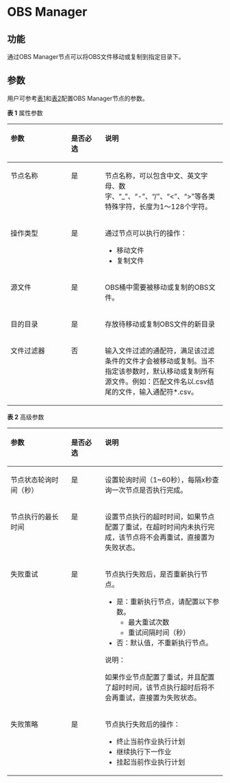 # OBS Manager<a name="dayu_01_0464"></a>

## 功能<a name="zh-cn_topic_0156398631_section57016305441"></a>

通过OBS Manager节点可以将OBS文件移动或复制到指定目录下。

## 参数<a name="zh-cn_topic_0156398631_section69781382353"></a>

用户可参考[表1](#zh-cn_topic_0156398631_table3764823994826)和[表2](#zh-cn_topic_0156398631_table58040457102411)配置OBS Manager节点的参数。

**表 1**  属性参数

<a name="zh-cn_topic_0156398631_table3764823994826"></a>
<table><thead align="left"><tr id="zh-cn_topic_0156398631_row3170822394826"><th class="cellrowborder" valign="top" width="28.07%" id="mcps1.2.4.1.1"><p id="zh-cn_topic_0156398631_p2984581994826"><a name="zh-cn_topic_0156398631_p2984581994826"></a><a name="zh-cn_topic_0156398631_p2984581994826"></a>参数</p>
</th>
<th class="cellrowborder" valign="top" width="15.67%" id="mcps1.2.4.1.2"><p id="zh-cn_topic_0156398631_p159227094826"><a name="zh-cn_topic_0156398631_p159227094826"></a><a name="zh-cn_topic_0156398631_p159227094826"></a>是否必选</p>
</th>
<th class="cellrowborder" valign="top" width="56.26%" id="mcps1.2.4.1.3"><p id="zh-cn_topic_0156398631_p6186505494826"><a name="zh-cn_topic_0156398631_p6186505494826"></a><a name="zh-cn_topic_0156398631_p6186505494826"></a>说明</p>
</th>
</tr>
</thead>
<tbody><tr id="zh-cn_topic_0156398631_row1991457694826"><td class="cellrowborder" valign="top" width="28.07%" headers="mcps1.2.4.1.1 "><p id="zh-cn_topic_0156398631_p246794194826"><a name="zh-cn_topic_0156398631_p246794194826"></a><a name="zh-cn_topic_0156398631_p246794194826"></a>节点名称</p>
</td>
<td class="cellrowborder" valign="top" width="15.67%" headers="mcps1.2.4.1.2 "><p id="zh-cn_topic_0156398631_p6568554794826"><a name="zh-cn_topic_0156398631_p6568554794826"></a><a name="zh-cn_topic_0156398631_p6568554794826"></a>是</p>
</td>
<td class="cellrowborder" valign="top" width="56.26%" headers="mcps1.2.4.1.3 "><p id="zh-cn_topic_0156398631_p1469543211139"><a name="zh-cn_topic_0156398631_p1469543211139"></a><a name="zh-cn_topic_0156398631_p1469543211139"></a><span id="zh-cn_topic_0156398631_zh-cn_topic_0099822521_text44323307153939"><a name="zh-cn_topic_0156398631_zh-cn_topic_0099822521_text44323307153939"></a><a name="zh-cn_topic_0156398631_zh-cn_topic_0099822521_text44323307153939"></a>节点</span>名称，可以包含中文、英文字母、数字、<span class="parmvalue" id="zh-cn_topic_0156398631_zh-cn_topic_0099822521_zh-cn_topic_0099822521_parmvalue38166764101253"><a name="zh-cn_topic_0156398631_zh-cn_topic_0099822521_zh-cn_topic_0099822521_parmvalue38166764101253"></a><a name="zh-cn_topic_0156398631_zh-cn_topic_0099822521_zh-cn_topic_0099822521_parmvalue38166764101253"></a>“_”</span>、<span class="parmvalue" id="zh-cn_topic_0156398631_zh-cn_topic_0099822521_zh-cn_topic_0099822521_parmvalue4500149101253"><a name="zh-cn_topic_0156398631_zh-cn_topic_0099822521_zh-cn_topic_0099822521_parmvalue4500149101253"></a><a name="zh-cn_topic_0156398631_zh-cn_topic_0099822521_zh-cn_topic_0099822521_parmvalue4500149101253"></a>“-”</span>、<span class="parmvalue" id="zh-cn_topic_0156398631_zh-cn_topic_0099822521_parmvalue3773104413412"><a name="zh-cn_topic_0156398631_zh-cn_topic_0099822521_parmvalue3773104413412"></a><a name="zh-cn_topic_0156398631_zh-cn_topic_0099822521_parmvalue3773104413412"></a>“/”</span>、<span class="parmvalue" id="zh-cn_topic_0156398631_zh-cn_topic_0099822521_zh-cn_topic_0099822521_parmvalue28967750101253"><a name="zh-cn_topic_0156398631_zh-cn_topic_0099822521_zh-cn_topic_0099822521_parmvalue28967750101253"></a><a name="zh-cn_topic_0156398631_zh-cn_topic_0099822521_zh-cn_topic_0099822521_parmvalue28967750101253"></a>“&lt;”</span>、<span class="parmvalue" id="zh-cn_topic_0156398631_zh-cn_topic_0099822521_zh-cn_topic_0099822521_parmvalue64686408101253"><a name="zh-cn_topic_0156398631_zh-cn_topic_0099822521_zh-cn_topic_0099822521_parmvalue64686408101253"></a><a name="zh-cn_topic_0156398631_zh-cn_topic_0099822521_zh-cn_topic_0099822521_parmvalue64686408101253"></a>“&gt;”</span>等各类特殊字符，长度为1～128个字符。</p>
</td>
</tr>
<tr id="zh-cn_topic_0156398631_row655815348539"><td class="cellrowborder" valign="top" width="28.07%" headers="mcps1.2.4.1.1 "><p id="zh-cn_topic_0156398631_p3559143410532"><a name="zh-cn_topic_0156398631_p3559143410532"></a><a name="zh-cn_topic_0156398631_p3559143410532"></a>操作类型</p>
</td>
<td class="cellrowborder" valign="top" width="15.67%" headers="mcps1.2.4.1.2 "><p id="zh-cn_topic_0156398631_p7559634155312"><a name="zh-cn_topic_0156398631_p7559634155312"></a><a name="zh-cn_topic_0156398631_p7559634155312"></a>是</p>
</td>
<td class="cellrowborder" valign="top" width="56.26%" headers="mcps1.2.4.1.3 "><p id="zh-cn_topic_0156398631_p1104134011365"><a name="zh-cn_topic_0156398631_p1104134011365"></a><a name="zh-cn_topic_0156398631_p1104134011365"></a>通过节点可以执行的操作：</p>
<a name="zh-cn_topic_0156398631_ul131211735103812"></a><a name="zh-cn_topic_0156398631_ul131211735103812"></a><ul id="zh-cn_topic_0156398631_ul131211735103812"><li>移动文件</li><li>复制文件</li></ul>
</td>
</tr>
<tr id="zh-cn_topic_0156398631_row19689172419555"><td class="cellrowborder" valign="top" width="28.07%" headers="mcps1.2.4.1.1 "><p id="zh-cn_topic_0156398631_p1268932475513"><a name="zh-cn_topic_0156398631_p1268932475513"></a><a name="zh-cn_topic_0156398631_p1268932475513"></a>源文件</p>
</td>
<td class="cellrowborder" valign="top" width="15.67%" headers="mcps1.2.4.1.2 "><p id="zh-cn_topic_0156398631_p16893248553"><a name="zh-cn_topic_0156398631_p16893248553"></a><a name="zh-cn_topic_0156398631_p16893248553"></a>是</p>
</td>
<td class="cellrowborder" valign="top" width="56.26%" headers="mcps1.2.4.1.3 "><p id="zh-cn_topic_0156398631_p176899243554"><a name="zh-cn_topic_0156398631_p176899243554"></a><a name="zh-cn_topic_0156398631_p176899243554"></a>OBS桶中需要被移动或复制的OBS文件。</p>
</td>
</tr>
<tr id="zh-cn_topic_0156398631_row55943612550"><td class="cellrowborder" valign="top" width="28.07%" headers="mcps1.2.4.1.1 "><p id="zh-cn_topic_0156398631_p25917362557"><a name="zh-cn_topic_0156398631_p25917362557"></a><a name="zh-cn_topic_0156398631_p25917362557"></a>目的目录</p>
</td>
<td class="cellrowborder" valign="top" width="15.67%" headers="mcps1.2.4.1.2 "><p id="zh-cn_topic_0156398631_p145918369552"><a name="zh-cn_topic_0156398631_p145918369552"></a><a name="zh-cn_topic_0156398631_p145918369552"></a>是</p>
</td>
<td class="cellrowborder" valign="top" width="56.26%" headers="mcps1.2.4.1.3 "><p id="zh-cn_topic_0156398631_p175915367557"><a name="zh-cn_topic_0156398631_p175915367557"></a><a name="zh-cn_topic_0156398631_p175915367557"></a>存放待移动或复制OBS文件的新目录</p>
</td>
</tr>
<tr id="zh-cn_topic_0156398631_row11520182513401"><td class="cellrowborder" valign="top" width="28.07%" headers="mcps1.2.4.1.1 "><p id="zh-cn_topic_0156398631_p145206257403"><a name="zh-cn_topic_0156398631_p145206257403"></a><a name="zh-cn_topic_0156398631_p145206257403"></a>文件过滤器</p>
</td>
<td class="cellrowborder" valign="top" width="15.67%" headers="mcps1.2.4.1.2 "><p id="zh-cn_topic_0156398631_p1452016256402"><a name="zh-cn_topic_0156398631_p1452016256402"></a><a name="zh-cn_topic_0156398631_p1452016256402"></a>否</p>
</td>
<td class="cellrowborder" valign="top" width="56.26%" headers="mcps1.2.4.1.3 "><p id="zh-cn_topic_0156398631_p852010259401"><a name="zh-cn_topic_0156398631_p852010259401"></a><a name="zh-cn_topic_0156398631_p852010259401"></a>输入文件过滤的通配符，满足该过滤条件的文件才会被移动或复制。当不指定该参数时，默认移动或复制所有源文件。例如：匹配文件名以.csv结尾的文件，输入通配符*.csv。</p>
</td>
</tr>
</tbody>
</table>

**表 2**  高级参数

<a name="zh-cn_topic_0156398631_table58040457102411"></a>
<table><thead align="left"><tr id="zh-cn_topic_0156398631_zh-cn_topic_0099822521_row27216578102411"><th class="cellrowborder" valign="top" width="28.07%" id="mcps1.2.4.1.1"><p id="zh-cn_topic_0156398631_zh-cn_topic_0099822521_p57059205102411"><a name="zh-cn_topic_0156398631_zh-cn_topic_0099822521_p57059205102411"></a><a name="zh-cn_topic_0156398631_zh-cn_topic_0099822521_p57059205102411"></a>参数</p>
</th>
<th class="cellrowborder" valign="top" width="15.659999999999998%" id="mcps1.2.4.1.2"><p id="zh-cn_topic_0156398631_zh-cn_topic_0099822521_p58392901102411"><a name="zh-cn_topic_0156398631_zh-cn_topic_0099822521_p58392901102411"></a><a name="zh-cn_topic_0156398631_zh-cn_topic_0099822521_p58392901102411"></a>是否必选</p>
</th>
<th class="cellrowborder" valign="top" width="56.269999999999996%" id="mcps1.2.4.1.3"><p id="zh-cn_topic_0156398631_zh-cn_topic_0099822521_p32204521102411"><a name="zh-cn_topic_0156398631_zh-cn_topic_0099822521_p32204521102411"></a><a name="zh-cn_topic_0156398631_zh-cn_topic_0099822521_p32204521102411"></a>说明</p>
</th>
</tr>
</thead>
<tbody><tr id="zh-cn_topic_0156398631_zh-cn_topic_0099822521_row51612113175"><td class="cellrowborder" valign="top" width="28.07%" headers="mcps1.2.4.1.1 "><p id="zh-cn_topic_0156398631_zh-cn_topic_0099822521_p416115112178"><a name="zh-cn_topic_0156398631_zh-cn_topic_0099822521_p416115112178"></a><a name="zh-cn_topic_0156398631_zh-cn_topic_0099822521_p416115112178"></a>节点状态轮询时间（秒）</p>
</td>
<td class="cellrowborder" valign="top" width="15.659999999999998%" headers="mcps1.2.4.1.2 "><p id="zh-cn_topic_0156398631_zh-cn_topic_0099822521_p101615110176"><a name="zh-cn_topic_0156398631_zh-cn_topic_0099822521_p101615110176"></a><a name="zh-cn_topic_0156398631_zh-cn_topic_0099822521_p101615110176"></a>是</p>
</td>
<td class="cellrowborder" valign="top" width="56.269999999999996%" headers="mcps1.2.4.1.3 "><p id="zh-cn_topic_0156398631_zh-cn_topic_0099822521_p4161191101716"><a name="zh-cn_topic_0156398631_zh-cn_topic_0099822521_p4161191101716"></a><a name="zh-cn_topic_0156398631_zh-cn_topic_0099822521_p4161191101716"></a>设置轮询时间（1~60秒），每隔x秒查询一次<span id="zh-cn_topic_0156398631_zh-cn_topic_0099822521_text1526241235118"><a name="zh-cn_topic_0156398631_zh-cn_topic_0099822521_text1526241235118"></a><a name="zh-cn_topic_0156398631_zh-cn_topic_0099822521_text1526241235118"></a>节点</span>是否执行完成。</p>
</td>
</tr>
<tr id="zh-cn_topic_0156398631_zh-cn_topic_0099822521_row5101045193916"><td class="cellrowborder" valign="top" width="28.07%" headers="mcps1.2.4.1.1 "><p id="zh-cn_topic_0156398631_zh-cn_topic_0099822521_p147314419397"><a name="zh-cn_topic_0156398631_zh-cn_topic_0099822521_p147314419397"></a><a name="zh-cn_topic_0156398631_zh-cn_topic_0099822521_p147314419397"></a>节点执行的最长时间</p>
</td>
<td class="cellrowborder" valign="top" width="15.659999999999998%" headers="mcps1.2.4.1.2 "><p id="zh-cn_topic_0156398631_zh-cn_topic_0099822521_p610124511390"><a name="zh-cn_topic_0156398631_zh-cn_topic_0099822521_p610124511390"></a><a name="zh-cn_topic_0156398631_zh-cn_topic_0099822521_p610124511390"></a>是</p>
</td>
<td class="cellrowborder" valign="top" width="56.269999999999996%" headers="mcps1.2.4.1.3 "><p id="zh-cn_topic_0156398631_zh-cn_topic_0099822521_p11011456393"><a name="zh-cn_topic_0156398631_zh-cn_topic_0099822521_p11011456393"></a><a name="zh-cn_topic_0156398631_zh-cn_topic_0099822521_p11011456393"></a>设置<span id="zh-cn_topic_0156398631_zh-cn_topic_0099822521_text380131541112"><a name="zh-cn_topic_0156398631_zh-cn_topic_0099822521_text380131541112"></a><a name="zh-cn_topic_0156398631_zh-cn_topic_0099822521_text380131541112"></a>节点</span>执行的超时时间，如果<span id="zh-cn_topic_0156398631_zh-cn_topic_0099822521_text1944213322118"><a name="zh-cn_topic_0156398631_zh-cn_topic_0099822521_text1944213322118"></a><a name="zh-cn_topic_0156398631_zh-cn_topic_0099822521_text1944213322118"></a>节点</span>配置了重试，在超时时间内未执行完成，该节点将不会再重试，直接置为失败状态。</p>
</td>
</tr>
<tr id="zh-cn_topic_0156398631_zh-cn_topic_0099822521_row58429402102411"><td class="cellrowborder" valign="top" width="28.07%" headers="mcps1.2.4.1.1 "><p id="zh-cn_topic_0156398631_zh-cn_topic_0099822521_p5533912102858"><a name="zh-cn_topic_0156398631_zh-cn_topic_0099822521_p5533912102858"></a><a name="zh-cn_topic_0156398631_zh-cn_topic_0099822521_p5533912102858"></a>失败重试</p>
</td>
<td class="cellrowborder" valign="top" width="15.659999999999998%" headers="mcps1.2.4.1.2 "><p id="zh-cn_topic_0156398631_zh-cn_topic_0099822521_p45593742102858"><a name="zh-cn_topic_0156398631_zh-cn_topic_0099822521_p45593742102858"></a><a name="zh-cn_topic_0156398631_zh-cn_topic_0099822521_p45593742102858"></a>是</p>
</td>
<td class="cellrowborder" valign="top" width="56.269999999999996%" headers="mcps1.2.4.1.3 "><p id="zh-cn_topic_0156398631_zh-cn_topic_0099822521_p2105628102858"><a name="zh-cn_topic_0156398631_zh-cn_topic_0099822521_p2105628102858"></a><a name="zh-cn_topic_0156398631_zh-cn_topic_0099822521_p2105628102858"></a><span id="zh-cn_topic_0156398631_zh-cn_topic_0099822521_text29185571161243"><a name="zh-cn_topic_0156398631_zh-cn_topic_0099822521_text29185571161243"></a><a name="zh-cn_topic_0156398631_zh-cn_topic_0099822521_text29185571161243"></a>节点</span>执行失败后，是否重新执行<span id="zh-cn_topic_0156398631_zh-cn_topic_0099822521_text58583828161245"><a name="zh-cn_topic_0156398631_zh-cn_topic_0099822521_text58583828161245"></a><a name="zh-cn_topic_0156398631_zh-cn_topic_0099822521_text58583828161245"></a>节点</span>。</p>
<a name="zh-cn_topic_0156398631_zh-cn_topic_0099822521_ul18950660102858"></a><a name="zh-cn_topic_0156398631_zh-cn_topic_0099822521_ul18950660102858"></a><ul id="zh-cn_topic_0156398631_zh-cn_topic_0099822521_ul18950660102858"><li>是：重新执行<span id="zh-cn_topic_0156398631_zh-cn_topic_0099822521_text19139245161248"><a name="zh-cn_topic_0156398631_zh-cn_topic_0099822521_text19139245161248"></a><a name="zh-cn_topic_0156398631_zh-cn_topic_0099822521_text19139245161248"></a>节点</span>，请配置以下参数。<a name="zh-cn_topic_0156398631_zh-cn_topic_0099822521_ul58608523102858"></a><a name="zh-cn_topic_0156398631_zh-cn_topic_0099822521_ul58608523102858"></a><ul id="zh-cn_topic_0156398631_zh-cn_topic_0099822521_ul58608523102858"><li>最大重试次数</li><li>重试间隔时间（秒）</li></ul>
</li><li>否：默认值，不重新执行<span id="zh-cn_topic_0156398631_zh-cn_topic_0099822521_text1328324161254"><a name="zh-cn_topic_0156398631_zh-cn_topic_0099822521_text1328324161254"></a><a name="zh-cn_topic_0156398631_zh-cn_topic_0099822521_text1328324161254"></a>节点</span>。</li></ul>
<div class="note" id="zh-cn_topic_0156398631_zh-cn_topic_0099822521_note69071033105815"><a name="zh-cn_topic_0156398631_zh-cn_topic_0099822521_note69071033105815"></a><a name="zh-cn_topic_0156398631_zh-cn_topic_0099822521_note69071033105815"></a><span class="notetitle"> 说明： </span><div class="notebody"><p id="zh-cn_topic_0156398631_zh-cn_topic_0099822521_p1590733314581"><a name="zh-cn_topic_0156398631_zh-cn_topic_0099822521_p1590733314581"></a><a name="zh-cn_topic_0156398631_zh-cn_topic_0099822521_p1590733314581"></a>如果作业节点配置了重试，并且配置了超时时间，该节点执行超时后将不会再重试，直接置为失败状态。</p>
</div></div>
</td>
</tr>
<tr id="zh-cn_topic_0156398631_zh-cn_topic_0099822521_row29541959102411"><td class="cellrowborder" valign="top" width="28.07%" headers="mcps1.2.4.1.1 "><p id="zh-cn_topic_0156398631_zh-cn_topic_0099822521_p13154928102858"><a name="zh-cn_topic_0156398631_zh-cn_topic_0099822521_p13154928102858"></a><a name="zh-cn_topic_0156398631_zh-cn_topic_0099822521_p13154928102858"></a>失败策略</p>
</td>
<td class="cellrowborder" valign="top" width="15.659999999999998%" headers="mcps1.2.4.1.2 "><p id="zh-cn_topic_0156398631_zh-cn_topic_0099822521_p58916261102858"><a name="zh-cn_topic_0156398631_zh-cn_topic_0099822521_p58916261102858"></a><a name="zh-cn_topic_0156398631_zh-cn_topic_0099822521_p58916261102858"></a>是</p>
</td>
<td class="cellrowborder" valign="top" width="56.269999999999996%" headers="mcps1.2.4.1.3 "><p id="zh-cn_topic_0156398631_zh-cn_topic_0099822521_p7487822102858"><a name="zh-cn_topic_0156398631_zh-cn_topic_0099822521_p7487822102858"></a><a name="zh-cn_topic_0156398631_zh-cn_topic_0099822521_p7487822102858"></a><span id="zh-cn_topic_0156398631_zh-cn_topic_0099822521_text5371194616130"><a name="zh-cn_topic_0156398631_zh-cn_topic_0099822521_text5371194616130"></a><a name="zh-cn_topic_0156398631_zh-cn_topic_0099822521_text5371194616130"></a>节点</span>执行失败后的操作：</p>
<a name="zh-cn_topic_0156398631_zh-cn_topic_0099822521_ul281538102858"></a><a name="zh-cn_topic_0156398631_zh-cn_topic_0099822521_ul281538102858"></a><ul id="zh-cn_topic_0156398631_zh-cn_topic_0099822521_ul281538102858"><li>终止当前作业执行计划</li><li>继续执行下一作业</li><li>挂起当前作业执行计划</li></ul>
</td>
</tr>
</tbody>
</table>

